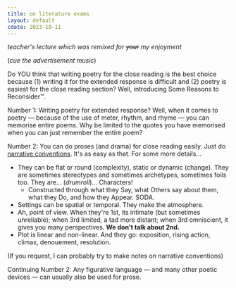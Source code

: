 ```yaml
---
title: on literature exams
layout: default
cdate: 2023-10-11
---
```


*teacher's lecture which was remixed for ~~your~~ my enjoyment*

(*cue the advertisement music*)

Do YOU think that writing poetry for the close reading is the best choice because (1) writing it for the extended response is difficult and (2) poetry is easiest for the close reading section? Well, introducing Some Reasons to Reconsider™.

Number 1: Writing poetry for extended response? Well, when it comes to poetry — because of the use of meter, rhythm, and rhyme — you can memorise entire poems. Why be limited to the quotes you have memorised when you can just remember the entire poem?

Number 2: You can do proses (and drama) for close reading easily. Just do [narrative conventions](notes/narrative-devices). It's as easy as that. For some more details...

- They can be flat or round (complexity), static or dynamic (change). They are sometimes stereotypes and sometimes archetypes, sometimes foils too. They are... (*drumroll*)... Characters!
    - Constructed through what they Say, what Others say about them, what they Do, and how they Appear. SODA.
- Settings can be spatial or temporal. They make the atmosphere.
- Ah, point of view. When they're 1st, its intimate (but sometimes unreliable); when 3rd limited, a tad more distant; when 3rd omniscient, it gives you many perspectives. **We don't talk about 2nd.**
- Plot is linear and non-linear. And they go: exposition, rising action, climax, denouement, resolution.

(If you request, I can probably try to make notes on narrative conventions)

Continuing Number 2: Any figurative language — and many other poetic devices — can usually also be used for prose.
